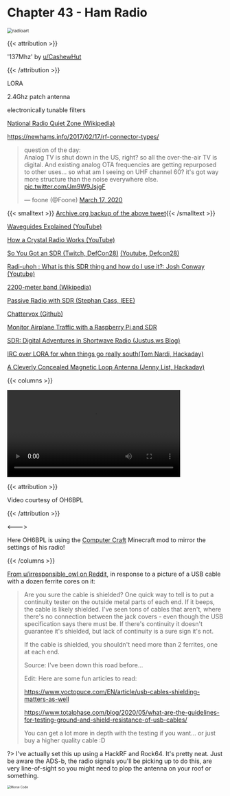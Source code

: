 # Chapter 43 - Ham Radio

<!-- TODO: https://github.com/jopohl/urh -->

<img src=" /eng/radioart.png " alt="radioart" style="zoom:75%;" />

{{< attribution >}}

'137Mhz' by [u/CashewHut](u/CashewHut)

{{< /attribution >}}

LORA

2.4Ghz patch antenna

electronically tunable filters

[National Radio Quiet Zone (Wikipedia)](https://en.wikipedia.org/wiki/United_States_National_Radio_Quiet_Zone)

https://newhams.info/2017/02/17/rf-connector-types/

<blockquote class="twitter-tweet"><p lang="en" dir="ltr">question of the day:<br>Analog TV is shut down in the US, right? so all the over-the-air TV is digital. And existing analog OTA frequencies are getting repurposed to other uses... so what am I seeing on UHF channel 60? it&#39;s got way more structure than the noise everywhere else. <a href="https://t.co/Jm9W9JsjgF">pic.twitter.com/Jm9W9JsjgF</a></p>&mdash; foone (@Foone) <a href="https://twitter.com/Foone/status/1240011033395073024?ref_src=twsrc%5Etfw">March 17, 2020</a></blockquote> <script async src="https://platform.twitter.com/widgets.js" charset="utf-8"></script>

{{< smalltext >}} [Archive.org backup of the above tweet](https://web.archive.org/web/20220117015416/https://twitter.com/Foone/status/1240011033395073024){{< /smalltext >}}

[Waveguides Explained (YouTube)](https://www.youtube.com/watch?v=r9-m17IPOco)

[How a Crystal Radio Works (YouTube)](https://www.youtube.com/watch?v=0-PParSmwtE&list=PL5cGwrD7cv8hK-qxPqRB25Dzs0BtLWhXz)

[So You Got an SDR (Twitch, DefCon28)](https://www.twitch.tv/videos/703442337) [(Youtube, Defcon28)](https://www.youtube.com/watch?v=wDMsh7TJuqw)

[Radi-uhoh : What is this SDR thing and how do I use it?: Josh Conway (Youtube)](https://www.youtube.com/watch?v=jLVDgP4dQ)

[2200-meter band (Wikipedia)](https://en.wikipedia.org/wiki/2200-meter_band)

[Passive Radio with SDR (Stephan Cass, IEEE)](https://spectrum.ieee.org/passive-radar-with-sdr)

[Chattervox (Github)](https://github.com/brannondorsey/chattervox)

[Monitor Airplane Traffic with a Raspberry Pi and SDR](https://brianchristner.io/monitor-airplane-traffic-with-a-raspberry-pi/)

[SDR: Digital Adventures in Shortwave Radio (Justus.ws Blog)](https://www.justus.ws/tech/sdr-adventures-in-shortwave/) 

[IRC over LORA for when things go really south(Tom Nardi, Hackaday)](https://hackaday.com/2020/12/12/irc-over-lora-for-when-things-really-go-south/)

[A Cleverly Concealed Magnetic Loop Antenna (Jenny List, Hackaday)](https://hackaday.com/2018/06/23/a-cleverly-concealed-magnetic-loop-antenna/)

{{< columns >}}

<video controls width="80%">    <source src="/eng/kahviccradio.mp4"            type="video/mp4"> </video> <br>

{{< attribution >}}

Video courtesy of OH6BPL

{{< /attribution >}}

<--->

Here OH6BPL is using the [Computer Craft](https://www.computercraft.info/download/) Minecraft mod to mirror the settings of his radio!

{{< /columns >}}

[From u/irresponsible_owl on Reddit](https://www.reddit.com/r/amateurradio/comments/jt4crn/when_one_ferrite_doesnt_do_the_trick/gc3fwvk?utm_source=share&utm_medium=web2x&context=3), in response to a picture of a USB cable with a dozen ferrite cores on it:

> Are you sure the cable is shielded? One quick way to tell is to put a continuity tester on the outside metal parts of each end. If it beeps, the cable is likely shielded. I've seen tons of cables that aren't, where there's no connection between the jack covers - even though the USB specification says there must be. If there's continuity it doesn't guarantee it's shielded, but lack of continuity is a sure sign it's not.
>
> If the cable is shielded, you shouldn't need more than 2 ferrites, one at each end.
>
> Source: I've been down this road before...
>
> Edit: Here are some fun articles to read:
>
> https://www.yoctopuce.com/EN/article/usb-cables-shielding-matters-as-well
>
> https://www.totalphase.com/blog/2020/05/what-are-the-guidelines-for-testing-ground-and-shield-resistance-of-usb-cables/
>
> You can get a lot more in depth with the testing if you want... or just buy a higher quality cable :D

?> I've actually set this up using a HackRF and Rock64. It's pretty neat. Just be aware the ADS-b, the radio signals you'll be picking up to do this, are very line-of-sight so you might need to plop the antenna on your roof or something.

<img src="/eng/MorseDecode.webp" alt="Morse Code" style="zoom:50%;" />